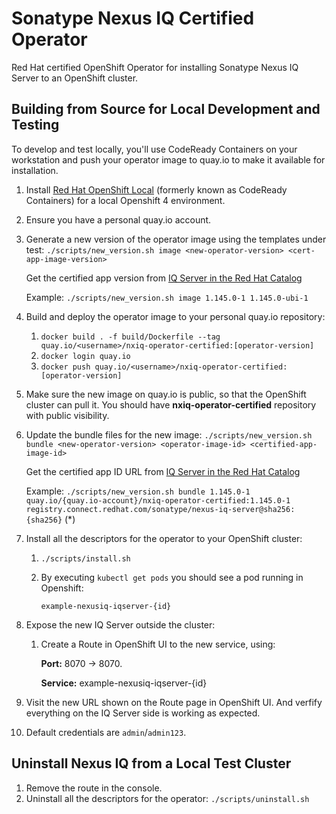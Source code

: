 # Sonatype Nexus IQ Certified Operator
Red Hat certified OpenShift Operator for installing Sonatype Nexus IQ Server
to an OpenShift cluster.

## Building from Source for Local Development and Testing

To develop and test locally, you'll use CodeReady Containers on your workstation
and push your operator image to quay.io to make it available for installation.

1. Install [Red Hat OpenShift Local](https://developers.redhat.com/products/codeready-containers/overview) (formerly known as CodeReady Containers)
   for a local Openshift 4 environment.
2. Ensure you have a personal quay.io account.
3. Generate a new version of the operator image using the templates under test:
   `./scripts/new_version.sh image <new-operator-version> <cert-app-image-version>`
   
   Get the certified app version from
   [IQ Server in the Red Hat Catalog](https://catalog.redhat.com/software/containers/sonatype/nexus-iq-server/5e5d8063ac3db90370816c66?container-tabs=gti)

   Example: `./scripts/new_version.sh image 1.145.0-1 1.145.0-ubi-1`

4. Build and deploy the operator image to your personal quay.io repository:
   1. `docker build . -f build/Dockerfile --tag quay.io/<username>/nxiq-operator-certified:[operator-version]`
   2. `docker login quay.io`
   3. `docker push quay.io/<username>/nxiq-operator-certified:[operator-version]`
5. Make sure the new image on quay.io is public, so that the OpenShift
   cluster can pull it. You should have **nxiq-operator-certified** repository with public visibility.
6. Update the bundle files for the new image:
   `./scripts/new_version.sh bundle <new-operator-version> <operator-image-id> <certified-app-image-id>`
   
   Get the certified app ID URL from
   [IQ Server in the Red Hat Catalog](https://catalog.redhat.com/software/containers/sonatype/nexus-iq-server/5e5d8063ac3db90370816c66?container-tabs=gti)

   Example: `./scripts/new_version.sh bundle 1.145.0-1 quay.io/{quay.io-account}/nxiq-operator-certified:1.145.0-1 registry.connect.redhat.com/sonatype/nexus-iq-server@sha256:{sha256}` (*)
7. Install all the descriptors for the operator to your OpenShift cluster:
   1. `./scripts/install.sh`
   2. By executing `kubectl get pods` you should see a pod running in Openshift:

      `example-nexusiq-iqserver-{id}`
8. Expose the new IQ Server outside the cluster: 
   1. Create a Route in OpenShift UI to the new service, using:
      
      **Port:** 8070 -> 8070.

      **Service:** example-nexusiq-iqserver-{id}
9. Visit the new URL shown on the Route page in OpenShift UI. And verfify everything on the IQ Server side is working as expected.
10. Default credentials are `admin`/`admin123`.

## Uninstall Nexus IQ from a Local Test Cluster

1. Remove the route in the console.
2. Uninstall all the descriptors for the operator: `./scripts/uninstall.sh`
